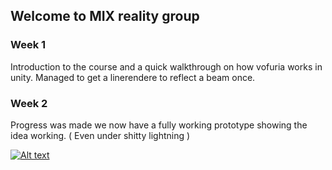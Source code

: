 ## Welcome to MIX reality group 


### Week 1

Introduction to the course and a quick walkthrough on how vofuria works in unity.
Managed to get a linerendere to reflect a beam once.

### Week 2

Progress was made we now have a fully working prototype showing the idea working.
( Even under shitty lightning ) 







[![Alt text](https://img.youtube.com/vi/ryngT-RShsA/0.jpg)](https://www.youtube.com/watch?v=ryngT-RShsA)


